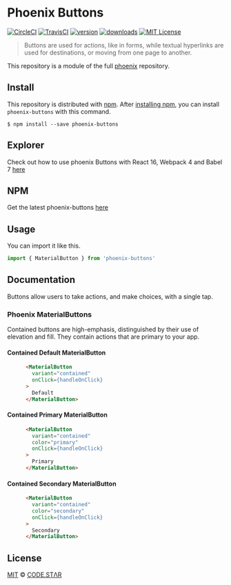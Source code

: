 # Phoenix Buttons

[![CircleCI](https://circleci.com/gh/code-star/phoenix.svg?style=svg)](https://circleci.com/gh/code-star/phoenix)
[![TravisCI](https://travis-ci.org/code-star/phoenix.svg?style=svg)](https://travis-ci.org/code-star/phoenix)
[![version](https://img.shields.io/npm/v/phoenix-buttons.svg?style=flat-square)](http://npm.im/phoenix-buttons)
[![downloads](https://img.shields.io/npm/dm/phoenix-buttons.svg?style=flat-square)](http://npm-stat.com/charts.html?package=phoenix-buttons&from=2018-10-13)
[![MIT License](https://img.shields.io/npm/l/phoenix-buttons.svg?style=flat-square)](http://opensource.org/licenses/MIT)

> Buttons are used for actions, like in forms, while textual hyperlinks are used for destinations, or moving from one page to another.

This repository is a module of the full [phoenix][phoenix] repository.

## Install

This repository is distributed with [npm][npm]. After [installing npm][install-npm], you can install `phoenix-buttons` with this command.

```
$ npm install --save phoenix-buttons
```

## Explorer

Check out how to use phoenix Buttons with React 16, Webpack 4 and Babel 7 [here](https://github.com/code-star/phoenix/tree/master/packages/phoenix-buttons/explorer)

## NPM

Get the latest phoenix-buttons [here](https://www.npmjs.com/package/phoenix-buttons)

## Usage

You can import it like this.

```javascript
import { MaterialButton } from 'phoenix-buttons'
```

## Documentation

Buttons allow users to take actions, and make choices, with a single tap.

### Phoenix MaterialButtons

Contained buttons are high-emphasis, distinguished by their use of elevation and fill. They contain actions that are primary to your app.

#### Contained Default MaterialButton
```html
      <MaterialButton
        variant="contained"
        onClick={handleOnClick}
      >
        Default
      </MaterialButton>
```

#### Contained Primary MaterialButton
```html
      <MaterialButton
        variant="contained"
        color="primary"
        onClick={handleOnClick}
      >
        Primary
      </MaterialButton>
```

#### Contained Secondary MaterialButton
```html
      <MaterialButton
        variant="contained"
        color="secondary"
        onClick={handleOnClick}
      >
        Secondary
      </MaterialButton>
```

## License

[MIT](./LICENSE) &copy; [CODE.STΛR](https://github.com/code-star)

[phoenix]: https://github.com/code-star/phoenix
[docs]: https://github.com/code-star/phoenix/tree/master/packages/phoenix-buttons
[npm]: https://www.npmjs.com/package/phoenix-buttons
[install-npm]: https://docs.npmjs.com/getting-started/installing-node
[react]: https://github.com/facebook/react
